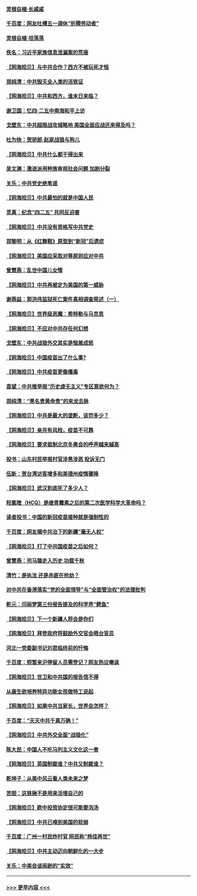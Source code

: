 #### [灵根自植‧长戚戚](../pages/nsc993/n12905585.md?t=04270202) 
#### [千百度：网友吐槽五一调休“折腾劳动者”](../pages/nsc993/n12905934.md?t=04270202) 
#### [灵根自植‧坦荡荡](../pages/nsc993/n12905562.md?t=04270202) 
#### [佚名：习近平家族信息泄漏案的荒唐](../pages/nsc993/n12904705.md?t=04270202) 
#### [【网海拾贝】与中共合作？西方不被玩死才怪](../pages/nsc993/n12903873.md?t=04270202) 
#### [郑纯清：中共毁灭全人类的活铁证](../pages/nsc993/n12903785.md?t=04270202) 
#### [【网海拾贝】中共和西方，谁末日来临？](../pages/nsc993/n12903482.md?t=04270202) 
#### [谢卫国：忆四‧二五中南海和平上访](../pages/nsc993/n12902192.md?t=04270202) 
#### [戈壁东：中共超限战攻城略地 美国全面应战还来得及吗？](../pages/nsc993/n12902297.md?t=04270202) 
#### [吐为快：贺骄郎‧赵家战狼与狗儿](../pages/nsc993/n12902280.md?t=04270202) 
#### [【网海拾贝】中共什么都干得出来](../pages/nsc993/n12897500.md?t=04270202) 
#### [吴文渊：激进派用种族审视社会问题 加剧分裂](../pages/nsc993/n12893881.md?t=04270202) 
#### [关乐：中共党史绝笔谣](../pages/nsc993/n12897270.md?t=04270202) 
#### [【网海拾贝】中共最怕的就是中国人民](../pages/nsc993/n12894705.md?t=04270202) 
#### [觅真：纪念“四二五” 共同反迫害](../pages/nsc993/n12894553.md?t=04270202) 
#### [【网海拾贝】中共没有资格写中共党史](../pages/nsc993/n12892231.md?t=04270202) 
#### [郑黎明：从《红舞鞋》原型到“新冠”后遗症](../pages/nsc993/n12890469.md?t=04270202) 
#### [【网海拾贝】美国应采取对等原则应对中共](../pages/nsc993/n12889176.md?t=04270202) 
#### [曾慧燕：乱世中国儿女情](../pages/nsc993/n12887931.md?t=04270202) 
#### [【网海拾贝】中共再被定为美国的第一威胁](../pages/nsc993/n12887580.md?t=04270202) 
#### [谢燕益：郭洪伟监狱死亡案件真相调查简述（一）](../pages/nsc993/n12885648.md?t=04270202) 
#### [【网海拾贝】世界级恶魔：希特勒与马克思](../pages/nsc993/n12884062.md?t=04270202) 
#### [【网海拾贝】不应对中共存任何幻想](../pages/nsc993/n12881460.md?t=04270202) 
#### [戈壁东：中共战狼外交其实是恼羞成怒](../pages/nsc993/n12880392.md?t=04270202) 
#### [【网海拾贝】中国疫苗出了什么事?](../pages/nsc993/n12879124.md?t=04270202) 
#### [【网海拾贝】中共疫苗更像播毒](../pages/nsc993/n12876631.md?t=04270202) 
#### [袁斌：中共推举报“历史虚无主义”专区意欲何为？](../pages/nsc993/n12876530.md?t=04270202) 
#### [郑纯清：“黑名贵黄命贵”的来龙去脉](../pages/nsc993/n12875589.md?t=04270202) 
#### [【网海拾贝】中共是最大的垄断，该罚多少？](../pages/nsc993/n12874006.md?t=04270202) 
#### [【网海拾贝】亲共有风险，疫苗不可靠](../pages/nsc993/n12872224.md?t=04270202) 
#### [【网海拾贝】要求抵制北京冬奥会的呼声越来越高](../pages/nsc993/n12868962.md?t=04270202) 
#### [投书：山东村民举报村官涉黑涉恶 投诉无门](../pages/nsc993/n12869726.md?t=04270202) 
#### [伍新：贺台湾访客增多和美德州疫情骤降](../pages/nsc993/n12865651.md?t=04270202) 
#### [【网海拾贝】武汉到底死了多少人？](../pages/nsc993/n12863707.md?t=04270202) 
#### [羟氯喹（HCQ）是继青霉素之后的第二次医学科学大革命吗？](../pages/nsc993/n12638564.md?t=04270202) 
#### [读者投书：中国的新冠疫苗接种就是强制性的](../pages/nsc993/n12859932.md?t=04270202) 
#### [千百度：网友揭中共治下的新疆“毫无人权”](../pages/nsc993/n12858385.md?t=04270202) 
#### [【网海拾贝】打了中共国疫苗之后如何？](../pages/nsc993/n12857866.md?t=04270202) 
#### [曾慧燕：司马璐走入历史 功载千秋](../pages/nsc993/n12856996.md?t=04270202) 
#### [清竹：是执法 还是赤匪在抢劫？](../pages/nsc993/n12856952.md?t=04270202) 
#### [对中共在香港落实“党的全面领导”与“全面管治权”的法理批判](../pages/nsc993/n12856929.md?t=04270202) 
#### [乾元：闫丽梦第三份报告提及的科学界“鳄鱼”](../pages/nsc993/n12855985.md?t=04270202) 
#### [【网海拾贝】下一个新疆人将会是你们](../pages/nsc993/n12855864.md?t=04270202) 
#### [【网海拾贝】拜登政府将鼓励外交官会晤台官员](../pages/nsc993/n12853615.md?t=04270202) 
#### [河北一党委副书记刘君临终前的忏悔](../pages/nsc993/n12849420.md?t=04270202) 
#### [千百度：短暂来沪停留人员需登记？网友热议嘲讽](../pages/nsc993/n12853497.md?t=04270202) 
#### [【网海拾贝】世卫和中共国的报告信不得](../pages/nsc993/n12850902.md?t=04270202) 
#### [从康生欲培养特异功能女孩做特工说起](../pages/nsc993/n12849289.md?t=04270202) 
#### [【网海拾贝】如果中共当家长，世界会怎样？](../pages/nsc993/n12848436.md?t=04270202) 
#### [千百度：“天灭中共千真万确！”](../pages/nsc993/n12845659.md?t=04270202) 
#### [【网海拾贝】中共外交全面“战狼化”](../pages/nsc993/n12845607.md?t=04270202) 
#### [陈大民：中国人不吃马列主义文化这一套](../pages/nsc993/n12842496.md?t=04270202) 
#### [【网海拾贝】英国制裁谁？中共又制裁谁？](../pages/nsc993/n12840909.md?t=04270202) 
#### [乾坤子：从美中风云看人类未来之梦](../pages/nsc993/n12840590.md?t=04270202) 
#### [苦胆：这铁锹不是用来活埋自己的](../pages/nsc993/n12839512.md?t=04270202) 
#### [【网海拾贝】欧中投资协定很可能要泡汤](../pages/nsc993/n12835122.md?t=04270202) 
#### [【网海拾贝】中共已嗅到美国的软弱](../pages/nsc993/n12832411.md?t=04270202) 
#### [千百度：广州一村民炸村官 网民称“杨佳再世”](../pages/nsc993/n12832380.md?t=04270202) 
#### [【网海拾贝】中共主动迈向朝鲜化的一大步](../pages/nsc993/n12829887.md?t=04270202) 
#### [关乐：中美会谈闹剧的“实效”](../pages/nsc993/n12826698.md?t=04270202) 

----
#### [ >>> 更早内容 <<< ](../indexes/nsc993-earlier.md)
